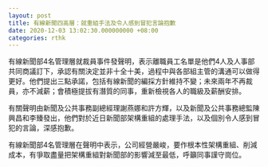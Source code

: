 ```yaml
---
layout: post
title: 有線新聞四高層：就重組手法及令人感到冒犯言論抱歉
date: 2020-12-03 13:02:30.000000000 +08:00
categories: rthk
---
```


有線新聞部4名管理層就裁員事件發聲明，表示離職員工名單是他們4人及人事部共同商議訂下，承認有關決定並非十全十美，過程中與各部組主管的溝通可以做得更好。他們提出三點承諾，包括有線新聞的編採方針維持不變；未來兩年不再裁員，亦不減薪；會積極提拔有潛質的同事，重新檢視各人的職級及薪酬安排。

有關聲明由新聞及公共事務副總經理謝燕娜和許方輝，以及新聞及公共事務總監陳興昌和李臻發出，他們對於近日新聞部架構重組的處理手法，以及個別令人感到冒犯的言論，深感抱歉。

有線新聞部4名管理層在聲明中表示，公司經營嚴峻，要作根本性架構重組、削減成本，有爭取盡量把架構重組對新聞部的影響減至最低，呼籲同事謹守崗位。
